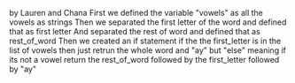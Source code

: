 by Lauren and Chana 
First we defined the variable "vowels" as all the vowels as strings 
Then we separated the first letter of the word and defined that as first letter 
And separated the rest of word and defined that as rest_of_word 
Then we created an if statement if the the first_letter is in the list of vowels then just retrun the whole word and "ay" 
but "else" meaning if its not a vowel return the rest_of_word followed by the first_letter followed by "ay"
